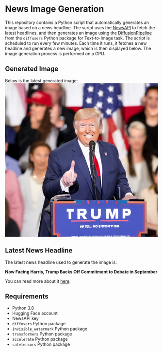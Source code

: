 # News Image Generation
This repository contains a Python script that automatically generates an image based on a news headline. The script uses the [NewsAPI](https://newsapi.org/) to fetch the latest headlines, and then generates an image using the [DiffusionPipeline](https://github.com/huggingface/diffusers) from the `diffusers` Python package for Text-to-Image task.
The script is scheduled to run every few minutes. Each time it runs, it fetches a new headline and generates a new image, which is then displayed below. The image generation process is performed on a GPU.

## Generated Image
Below is the latest generated image:
![Generated Image](image.png)

## Latest News Headline
The latest news headline used to generate the image is:

**Now Facing Harris, Trump Backs Off Commitment to Debate in September**

You can read more about it [here](https://news.google.com/rss/articles/CBMigwFBVV95cUxQMjB2akZ5UnR0bHRveFlucTJCcFZuaDJUS3kyTVAxempYOVZtSjBkN0FEZGJ0TGswTkhkeTM1VndzaGx4V25kVmdvNmI3cWhUODJqSmFGeUdSbHJKcWY1Yk8tZ1FzZ3FrbEdtOC1EZ2Q0M2NTNy1TVDlGVVZEQkdQNHFwSQ?oc=5).

## Requirements
- Python 3.8
- Hugging Face account
- NewsAPI key
- `diffusers` Python package
- `invisible_watermark` Python package
- `transformers` Python package
- `accelerate` Python package
- `safetensors` Python package
